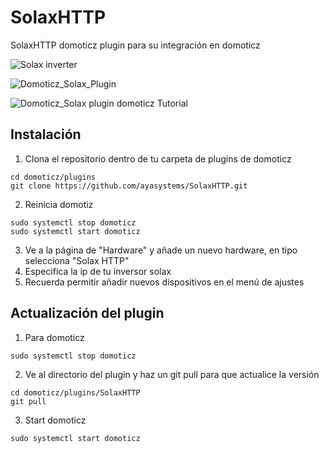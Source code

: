 # SolaxHTTP
SolaxHTTP domoticz plugin para su integración en domoticz


![Solax inverter](https://github.com/ayasystems/SolaxHTTP/raw/master/solax.jpg)

![Domoticz_Solax_Plugin](https://github.com/ayasystems/SolaxHTTP/raw/master/domoticz_solax.jpg)

![Domoticz_Solax plugin domoticz Tutorial](https://domotuto.com/integracion-del-inversor-solar-solax-boost-en-domoticz/)

## Instalación

1. Clona el repositorio dentro de tu carpeta de plugins de domoticz
```
cd domoticz/plugins
git clone https://github.com/ayasystems/SolaxHTTP.git
```
2. Reinicia domotiz
```
sudo systemctl stop domoticz
sudo systemctl start domoticz
```
3. Ve a la página de "Hardware" y añade un nuevo hardware, en tipo selecciona "Solax HTTP"
4. Especifica la ip de tu inversor solax
5. Recuerda permitir añadir nuevos dispositivos en el menú de ajustes


## Actualización del plugin


1. Para domoticz 
```
sudo systemctl stop domoticz
```
2. Ve al directorio del plugin y haz un git pull para que actualice la versión 
```
cd domoticz/plugins/SolaxHTTP
git pull
```
3. Start domoticz
```
sudo systemctl start domoticz
```
 




